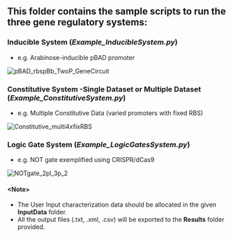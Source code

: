 ## This folder contains the sample scripts to run the three gene regulatory systems: 
### Inducible System (__*Example_InducibleSystem.py*__)
- e.g. Arabinose-inducible pBAD promoter

![pBAD_rbspBb_TwoP_GeneCircuit](https://user-images.githubusercontent.com/32381993/55538694-9a755a80-56f1-11e9-8a3c-651e67ba5ad9.png)


### Constitutive System -Single Dataset or Multiple Dataset (__*Example_ConstitutiveSystem.py*__)
- e.g. Multiple Constitutive Data (varied promoters with fixed RBS)

![Constitutive_multi4xfixRBS](https://user-images.githubusercontent.com/32381993/55540054-baf2e400-56f4-11e9-96e6-8f8120c9969e.png)


### Logic Gate System (__*Example_LogicGatesSystem.py*__) 
- e.g. NOT gate exemplified using CRISPR/dCas9

![NOTgate_2pl_3p_2](https://user-images.githubusercontent.com/32381993/55539285-e543a200-56f2-11e9-94f6-375dfa41e3d5.png)

#### <__Note__>
- The User Input characterization data should be allocated in the given __InputData__ folder. 
- All the output files (.txt, .xml, .csv) will be exported to the __Results__ folder provided. 

